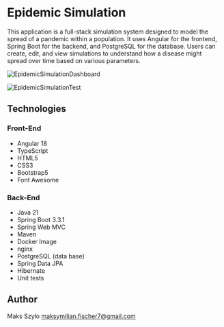 # Epidemic Simulation

This application is a full-stack simulation system designed to model the spread of a pandemic within a population. It uses Angular for the frontend, Spring Boot for the backend, and PostgreSQL for the database. Users can create, edit, and view simulations to understand how a disease might spread over time based on various parameters.

![EpidemicSimulationDashboard](https://github.com/user-attachments/assets/0af46535-656c-45cc-815c-0f105479e441)

![EpidemicSimulationTest](https://github.com/user-attachments/assets/7fd8914d-8621-4b3c-addb-3d3aa6453c48)

## Technologies

### Front-End
- Angular 18
- TypeScript
- HTML5
- CSS3
- Bootstrap5
- Font Awesome

### Back-End
- Java 21
- Spring Boot 3.3.1
- Spring Web MVC 
- Maven
- Docker Image
- nginx
- PostgreSQL (data base)
- Spring Data JPA
- Hibernate
- Unit tests

## Author

Maks Szyło maksymilian.fischer7@gmail.com
